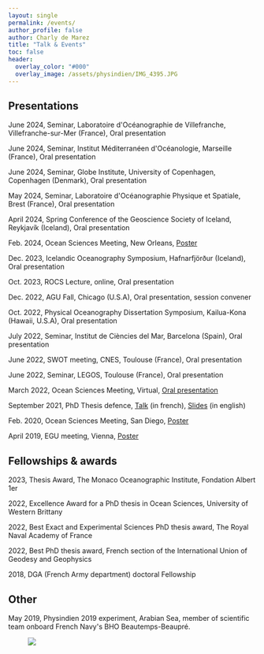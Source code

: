 ```yaml
---
layout: single 
permalink: /events/
author_profile: false
author: Charly de Marez
title: "Talk & Events"
toc: false
header:
  overlay_color: "#000"
  overlay_image: /assets/physindien/IMG_4395.JPG
---
```

## Presentations 

<p> June 2024, Seminar, Laboratoire d'Océanographie de Villefranche, Villefranche-sur-Mer (France), Oral presentation</p>

<p> June 2024, Seminar, Institut Méditerranéen d'Océanologie, Marseille (France), Oral presentation</p>

<p> June 2024, Seminar, Globe Institute, University of Copenhagen, Copenhagen (Denmark), Oral presentation</p>

<p> May 2024, Seminar, Laboratoire d'Océanographie Physique et Spatiale, Brest (France), Oral presentation</p>

<p> April 2024, Spring Conference of the Geoscience Society of Iceland, Reykjavík (Iceland), Oral presentation</p>

<p> Feb. 2024, Ocean Sciences Meeting, New Orleans, <a href="/assets/OS2024_acc_1584223.pdf">Poster</a></p>

<p> Dec. 2023, Icelandic Oceanography Symposium, Hafnarfjörður (Iceland), Oral presentation </p> 

<p> Oct. 2023, ROCS Lecture, online, Oral presentation </p> 

<p> Dec. 2022, AGU Fall, Chicago (U.S.A), Oral presentation, session convener </p> 
  
<p> Oct. 2022, Physical Oceanography Dissertation Symposium, Kailua-Kona (Hawaii, U.S.A), Oral presentation </p> 

<p> July 2022, Seminar, Institut de Ciències del Mar, Barcelona (Spain), Oral presentation</p>

<p> June 2022, SWOT meeting, CNES, Toulouse (France), Oral presentation</p>

<p> June 2022, Seminar, LEGOS, Toulouse (France), Oral presentation</p>

<p> March 2022, Ocean Sciences Meeting, Virtual, <a href="https://youtu.be/DLXDXgitxIs">Oral presentation</a></p>

<p>  September 2021, PhD Thesis defence, <a href="https://youtu.be/po4KssS-vCA.">Talk</a> (in french), <a href="/assets/SOUTENANCE_V2_compressed_no_anim.pdf">Slides</a> (in english)</p> 

<p> Feb. 2020, Ocean Sciences Meeting, San Diego, <a href="/assets/OS2020.pdf">Poster</a></p>

<p> April 2019, EGU meeting, Vienna, <a href="/assets/EGU2019.pdf">Poster</a></p>

## Fellowships & awards 

<p> 2023, Thesis Award, The Monaco Oceanographic Institute, Fondation Albert 1er </p> 

<p> 2022, Excellence Award for a PhD thesis in Ocean Sciences, University of Western Brittany</p> 
  
<p>2022, Best Exact and Experimental Sciences PhD thesis award, The Royal Naval Academy of France</p> 
  
<p>2022, Best PhD thesis award, French section of the International Union of Geodesy and Geophysics</p> 
  
<p>2018, DGA (French Army department) doctoral Fellowship</p> 


## Other 

<p> May 2019, Physindien 2019 experiment, Arabian Sea, member of scientific team onboard French Navy's BHO Beautemps-Beaupré.

<figure> <img src="/assets/physindien/P1100111.JPG">
<figcaption> </figcaption> </figure>

